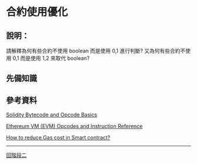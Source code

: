 # 合約使用優化

## 說明：
請解釋為何有些合約不使用 boolean 而是使用 0,1 進行判斷? 又為何有些合約不使用 0,1 而是使用 1,2 來取代 boolean?

## 先備知識

## 參考資料
[Solidity Bytecode and Opcode Basics](https://medium.com/@blockchain101/solidity-bytecode-and-opcode-basics-672e9b1a88c2)

[Ethereum VM (EVM) Opcodes and Instruction Reference](https://github.com/crytic/evm-opcodes)

[How to reduce Gas cost in Smart contract?](https://vishwasbanand.medium.com/how-to-reduce-gas-cost-in-smart-contract-9563a573be00)


---
[回階段二](./README.md)